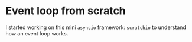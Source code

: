 # Event loop from scratch

I started working on this mini `asyncio` framework: `scratchio` to understand how an event loop works.
